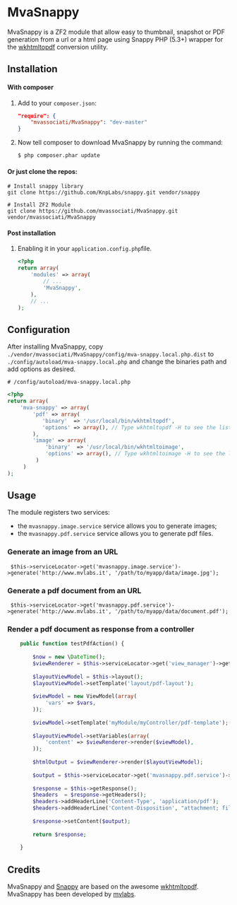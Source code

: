 MvaSnappy
=========

MvaSnappy is a ZF2 module that allow easy to thumbnail, snapshot or PDF generation from a url or a html page using Snappy PHP (5.3+) wrapper for the [wkhtmltopdf][wkhtmltopdf] conversion utility.

Installation
------------
#### With composer

1. Add to your `composer.json`:

    ```json
    "require": {
        "mvassociati/MvaSnappy": "dev-master"
    }
    ```

2. Now tell composer to download MvaSnappy by running the command:

    ```bash
    $ php composer.phar update
    ```

#### Or just clone the repos:
    
    # Install snappy library
    git clone https://github.com/KnpLabs/snappy.git vendor/snappy

    # Install ZF2 Module
    git clone https://github.com/mvassociati/MvaSnappy.git vendor/mvassociati/MvaSnappy
    

#### Post installation

1. Enabling it in your `application.config.php`file.

    ```php
    <?php
    return array(
        'modules' => array(
            // ...
            'MvaSnappy',            
        ),
        // ...
    );
    ```

Configuration
-------------
After installing MvaSnappy, copy
`./vendor/mvassociati/MvaSnappy/config/mva-snappy.local.php.dist` to
`./config/autoload/mva-snappy.local.php` and change the binaries path  and add options as desired.


    # /config/autoload/mva-snappy.local.php
```php    
<?php
return array(
    'mva-snappy' => array(
        'pdf' => array(
           'binary'  => '/usr/local/bin/wkhtmltopdf',
           'options' => array(), // Type wkhtmltopdf -H to see the list of options
        ),   
        'image' => array(
            'binary'  => '/usr/local/bin/wkhtmltoimage',
            'options' => array(), // Type wkhtmltoimage -H to see the list of options
         )
     )   
);
```

Usage
-----

The module registers two services:  

 - the `mvasnappy.image.service` service allows you to generate images;
 - the `mvasnappy.pdf.service` service allows you to generate pdf files.

### Generate an image from an URL

     $this->serviceLocator->get('mvasnappy.image.service')->generate('http://www.mvlabs.it', '/path/to/myapp/data/image.jpg');

### Generate a pdf document from an URL

     $this->serviceLocator->get('mvasnappy.pdf.service')->generate('http://www.mvlabs.it', '/path/to/myapp/data/document.pdf');
     

### Render a pdf document as response from a controller

```php
    public function testPdfAction() {
    
        $now = new \DateTime();
        $viewRenderer = $this->serviceLocator->get('view_manager')->getRenderer();
         
        $layoutViewModel = $this->layout();
        $layoutViewModel->setTemplate('layout/pdf-layout');
    
        $viewModel = new ViewModel(array(
            'vars' => $vars,            
        ));
    
        $viewModel->setTemplate('myModule/myController/pdf-template');
            
        $layoutViewModel->setVariables(array(
            'content' => $viewRenderer->render($viewModel),
        ));
    
        $htmlOutput = $viewRenderer->render($layoutViewModel);
        
        $output = $this->serviceLocator->get('mvasnappy.pdf.service')->getOutputFromHtml($htmlOutput);
        
        $response = $this->getResponse();
        $headers  = $response->getHeaders();
        $headers->addHeaderLine('Content-Type', 'application/pdf');
        $headers->addHeaderLine('Content-Disposition', "attachment; filename=\"export-" . $now->format('d-m-Y H:i:s') . ".pdf\"");
        
        $response->setContent($output);
        
        return $response;
    
    }    
```    


Credits
-------

MvaSnappy and [Snappy][snappy] are based on the awesome [wkhtmltopdf][wkhtmltopdf].
MvaSnappy has been developed by [mvlabs][mvlabs].

[snappy]: https://github.com/KnpLabs/snappy
[wkhtmltopdf]: http://code.google.com/p/wkhtmltopdf/
[mvlabs]: http://www.mvlabs.it
[mvassociati]: http://www.mvassociati.it/en

    
    
